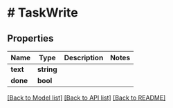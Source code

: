 # # TaskWrite

## Properties

Name | Type | Description | Notes
------------ | ------------- | ------------- | -------------
**text** | **string** |  | 
**done** | **bool** |  | 

[[Back to Model list]](../../README.md#documentation-for-models) [[Back to API list]](../../README.md#documentation-for-api-endpoints) [[Back to README]](../../README.md)


